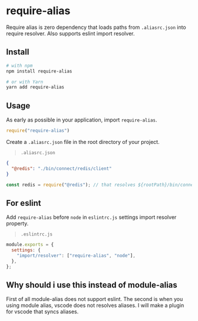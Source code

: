 # require-alias

Require alias is zero dependency that loads paths from `.aliasrc.json` into require resolver. Also supports eslint import resolver.

## Install

```bash
# with npm
npm install require-alias

# or with Yarn
yarn add require-alias
```

## Usage

As early as possible in your application, import `require-alias`.

```javascript
require("require-alias")
```

Create a `.aliasrc.json` file in the root directory of your project.

> `.aliasrc.json`

```json
{
  "@redis": "./bin/connect/redis/client"
}
```

```javascript
const redis = require("@redis"); // that resolves ${rootPath}/bin/connect/redis/client
```

## For eslint

Add `require-alias` before `node` in `eslintrc.js` settings import resolver property. 

> `.eslintrc.js`

```javascript
module.exports = {
  settings: {
    "import/resolver": ["require-alias", "node"],
  },
};
```

## Why should i use this instead of module-alias

First of all module-alias does not support eslint.
The second is when you using module alias, vscode does not resolves aliases. I will make a plugin for vscode that syncs aliases.